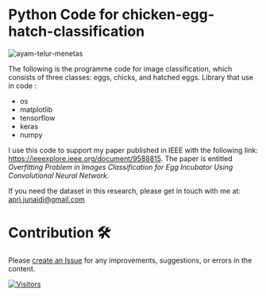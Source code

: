 # Python Code for chicken-egg-hatch-classification
![ayam-telur-menetas](https://github.com/aprijunaidi/chicken-egg-hatch-classification/assets/7279471/783be8fa-a03c-4d88-8516-e2355d4f5521)

The following is the programme code for image classification, which consists of three classes: eggs, chicks, and hatched eggs.
Library that use in code :
- os
- matplotlib
- tensorflow
- keras
- numpy

I use this code to support my paper published in IEEE with the following link: https://ieeexplore.ieee.org/document/9588815. The paper is entitled *Overfitting Problem in Images Classification for Egg Incubator Using Convolutional Neural Network*.

If you need the dataset in this research, please get in touch with me at: apri.junaidi@gmail.com

# Contribution :hammer_and_wrench:

Please [create an Issue](https://github.com/aprijunaidi/chicken-egg-hatch-classification/issues) for any improvements, suggestions, or errors in the content.


[![Visitors](https://api.visitorbadge.io/api/visitors?path=https%3A%2F%2Fgithub.com%2Faprijunaidi%2Fchicken-egg-hatch-classification&countColor=%23263759)](https://visitorbadge.io/status?path=https%3A%2F%2Fgithub.com%2Faprijunaidi%2Fchicken-egg-hatch-classification)

